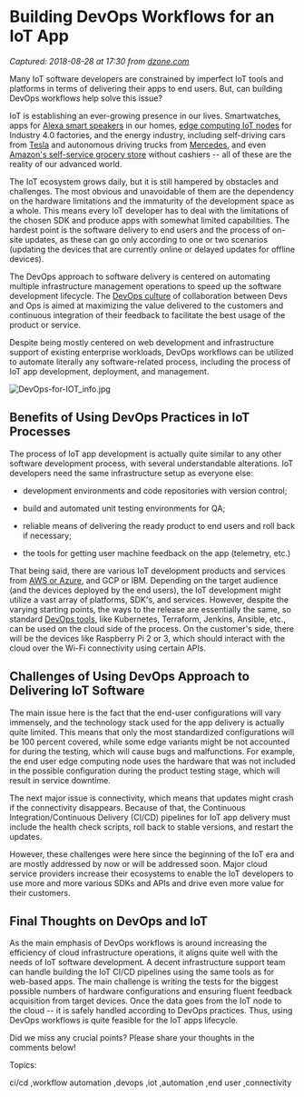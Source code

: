# Building DevOps Workflows for an IoT App

_Captured: 2018-08-28 at 17:30 from [dzone.com](https://dzone.com/articles/building-devops-workflows-for-an-iot-app?edition=385426&utm_source=Zone%20Newsletter&utm_medium=email&utm_campaign=iot%202018-08-28)_

Many IoT software developers are constrained by imperfect IoT tools and platforms in terms of delivering their apps to end users. But, can building DevOps workflows help solve this issue?

IoT is establishing an ever-growing presence in our lives. Smartwatches, apps for [Alexa smart speakers](https://itsvit.com/blog/alexa-apps-dive-move-along-wait-now/) in our homes, [edge computing IoT nodes](https://itsvit.com/blog/cutting-edge-trends-2018-cloud-big-data-ai-ml-iot/) for Industry 4.0 factories, and the energy industry, including self-driving cars from [Tesla](https://www.tesla.com/autopilot) and autonomous driving trucks from [Mercedes](https://www.mercedes-benz.com/en/mercedes-benz/innovation/the-long-haul-truck-of-the-future/), and even [Amazon's self-service grocery store](https://www.theguardian.com/business/2018/jan/21/amazons-first-automated-store-opens-to-public-on-monday) without cashiers -- all of these are the reality of our advanced world.

The IoT ecosystem grows daily, but it is still hampered by obstacles and challenges. The most obvious and unavoidable of them are the dependency on the hardware limitations and the immaturity of the development space as a whole. This means every IoT developer has to deal with the limitations of the chosen SDK and produce apps with somewhat limited capabilities. The hardest point is the software delivery to end users and the process of on-site updates, as these can go only according to one or two scenarios (updating the devices that are currently online or delayed updates for offline devices).

The DevOps approach to software delivery is centered on automating multiple infrastructure management operations to speed up the software development lifecycle. The [DevOps culture](https://itsvit.com/blog/devops-culture-huge-step-mankind/) of collaboration between Devs and Ops is aimed at maximizing the value delivered to the customers and continuous integration of their feedback to facilitate the best usage of the product or service.

Despite being mostly centered on web development and infrastructure support of existing enterprise workloads, DevOps workflows can be utilized to automate literally any software-related process, including the process of IoT app development, deployment, and management.

![DevOps-for-IOT_info.jpg](https://dzone.com/storage/temp/9995913-devops-for-iot-info.jpg)

## Benefits of Using DevOps Practices in IoT Processes

The process of IoT app development is actually quite similar to any other software development process, with several understandable alterations. IoT developers need the same infrastructure setup as everyone else:

  * development environments and code repositories with version control;

  * build and automated unit testing environments for QA;

  * reliable means of delivering the ready product to end users and roll back if necessary;

  * the tools for getting user machine feedback on the app (telemetry, etc.)

That being said, there are various IoT development products and services from [AWS or Azure](https://itsvit.com/blog/aws-vs-ms-azure-cloud-provider-choose/), and GCP or IBM. Depending on the target audience (and the devices deployed by the end users), the IoT development might utilize a vast array of platforms, SDK's, and services. However, despite the varying starting points, the ways to the release are essentially the same, so standard [DevOps tools](https://itsvit.com/blog/must-have-devops-tools-make-things-right-get-go/), like Kubernetes, Terraform, Jenkins, Ansible, etc., can be used on the cloud side of the process. On the customer's side, there will be the devices like Raspberry Pi 2 or 3, which should interact with the cloud over the Wi-Fi connectivity using certain APIs.

## Challenges of Using DevOps Approach to Delivering IoT Software

The main issue here is the fact that the end-user configurations will vary immensely, and the technology stack used for the app delivery is actually quite limited. This means that only the most standardized configurations will be 100 percent covered, while some edge variants might be not accounted for during the testing, which will cause bugs and malfunctions. For example, the end user edge computing node uses the hardware that was not included in the possible configuration during the product testing stage, which will result in service downtime.

The next major issue is connectivity, which means that updates might crash if the connectivity disappears. Because of that, the Continuous Integration/Continuous Delivery (CI/CD) pipelines for IoT app delivery must include the health check scripts, roll back to stable versions, and restart the updates.

However, these challenges were here since the beginning of the IoT era and are mostly addressed by now or will be addressed soon. Major cloud service providers increase their ecosystems to enable the IoT developers to use more and more various SDKs and APIs and drive even more value for their customers.

## Final Thoughts on DevOps and IoT

As the main emphasis of DevOps workflows is around increasing the efficiency of cloud infrastructure operations, it aligns quite well with the needs of IoT software development. A decent infrastructure support team can handle building the IoT CI/CD pipelines using the same tools as for web-based apps. The main challenge is writing the tests for the biggest possible numbers of hardware configurations and ensuring fluent feedback acquisition from target devices. Once the data goes from the IoT node to the cloud -- it is safely handled according to DevOps practices. Thus, using DevOps workflows is quite feasible for the IoT apps lifecycle.

Did we miss any crucial points? Please share your thoughts in the comments below!

Topics:

ci/cd ,workflow automation ,devops ,iot ,automation ,end user ,connectivity
